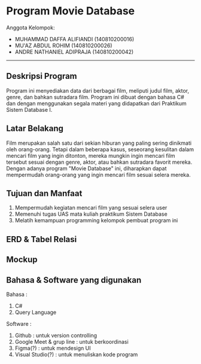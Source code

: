 # Program Movie Database

Anggota Kelompok:
* MUHAMMAD DAFFA ALIFIANDI (140810200016)
* MU'AZ ABDUL ROHIM        (140810200026)
* ANDRE NATHANIEL ADIPRAJA (140810200042)
---
## Deskripsi Program
  Program ini menyediakan data dari berbagai film, meliputi judul film, aktor, genre, dan bahkan sutradara film. Program ini dibuat dengan bahasa C# dan dengan menggunakan segala materi yang didapatkan dari Praktikum Sistem Database I.

## Latar Belakang
  Film merupakan salah satu dari sekian hiburan yang paling sering dinikmati oleh orang-orang. Tetapi dalam beberapa kasus, seseorang kesulitan dalam mencari film yang ingin ditonton, mereka mungkin ingin mencari film tersebut sesuai dengan genre, aktor, atau bahkan sutradara favorit mereka. Dengan adanya program "Movie Database" ini, diharapkan dapat mempermudah orang-orang yang ingin mencari film sesuai selera mereka.

## Tujuan dan Manfaat
1. Mempermudah kegiatan mencari film yang sesuai selera user
2. Memenuhi tugas UAS mata kuliah praktikum Sistem Database
3. Melatih kemampuan programming kelompok pembuat program ini

## ERD & Tabel Relasi

## Mockup

## Bahasa & Software yang digunakan
Bahasa   :
1. C#
2. Query Language

Software :
1. Github                  : untuk version controlling
2. Google Meet & grup line : untuk berkoordinasi
3. Figma(?)                : untuk mendesign UI
4. Visual Studio(?)        : untuk menuliskan kode program
